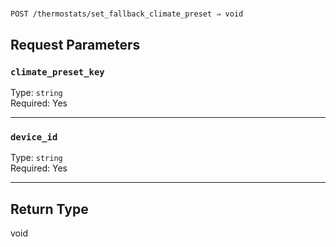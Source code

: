 # 

```
POST /thermostats/set_fallback_climate_preset ⇒ void
```



## Request Parameters

### `climate_preset_key`

Type: `string`\
Required: Yes



---

### `device_id`

Type: `string`\
Required: Yes



---

## Return Type

void
